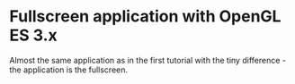 # Fullscreen application with OpenGL ES 3.x

Almost the same application as in the first tutorial with the tiny difference - the application is the fullscreen.
